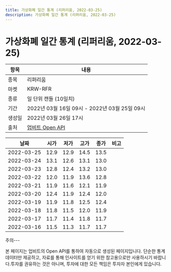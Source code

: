 ```yaml
---
title: 가상화폐 일간 통계 (리퍼리움, 2022-03-25)
description: 가상화폐 일간 통계 (리퍼리움, 2022-03-25)
---
```


가상화폐 일간 통계 (리퍼리움, 2022-03-25)
===

|항목|내용|
|--|--|
|종목|리퍼리움|
|마켓|KRW-RFR|
|종류|일 단위 캔들 (10일치)|
|기간|2022년 03월 16일 09시 - 2022년 03월 25일 09시|
|생성일|2022년 03월 26일 17시|
|출처|[업비트 Open API](https://docs.upbit.com)|


|날짜|시가|저가|고가|종가|비고|
|--|--|--|--|--|--|
|2022-03-25|12.9|12.9|14.5|13.5|    |
|2022-03-24|13.1|12.6|13.1|13.0|    |
|2022-03-23|12.8|12.4|13.2|13.0|    |
|2022-03-22|12.0|11.9|13.6|12.8|    |
|2022-03-21|11.9|11.6|12.1|11.9|    |
|2022-03-20|12.4|11.9|12.4|12.0|    |
|2022-03-19|11.9|11.8|12.5|12.4|    |
|2022-03-18|11.8|11.5|12.0|11.9|    |
|2022-03-17|11.7|11.4|11.8|11.7|    |
|2022-03-16|11.5|11.3|11.7|11.7|    |


주의---

본 페이지는 업비트의 Open API를 통하여 자동으로 생성된 페이지입니다. 단순한 통계 데이터만 제공하고, 자료를 통해 인사이트를 얻기 위한 참고용으로만 사용하시기 바랍니다.투자를 권유하는 것은 아니며, 투자에 대한 모든 책임은 투자자 본인에게 있습니다.